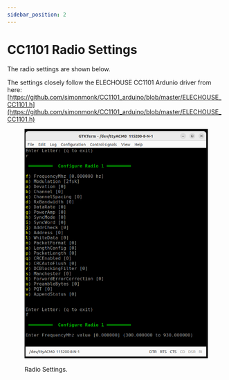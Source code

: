 ```yaml
---
sidebar_position: 2
---
```


# CC1101 Radio Settings

The radio settings are shown below. 

The settings closely follow the ELECHOUSE CC1101 Ardunio driver from here: [https://github.com/simonmonk/CC1101_arduino/blob/master/ELECHOUSE_CC1101.h](https://github.com/simonmonk/CC1101_arduino/blob/master/ELECHOUSE_CC1101.h)

<div class="text--center">

<figure>

![Radio Settings](../../assets/config-radio.png "Radio Settings")
<figcaption>Radio Settings.</figcaption>
</figure>
</div>